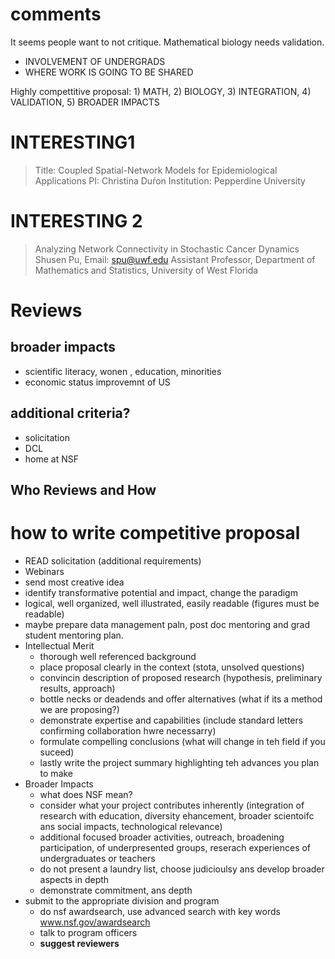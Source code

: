 # comments

It seems people want to not critique.
Mathematical biology needs validation.

+ INVOLVEMENT OF UNDERGRADS
+ WHERE WORK IS GOING TO BE SHARED



Highly compettitive proposal: 1) MATH, 2) BIOLOGY, 3) INTEGRATION, 4) VALIDATION, 5) BROADER IMPACTS

# INTERESTING1

> Title: Coupled Spatial-Network Models for Epidemiological Applications
PI: Christina Duŕon
Institution: Pepperdine University


# INTERESTING 2

> Analyzing Network Connectivity in Stochastic Cancer Dynamics
Shusen Pu, Email: spu@uwf.edu
Assistant Professor, Department of Mathematics and Statistics, University of West Florida

# Reviews

## broader impacts

+ scientific literacy, wonen , education, minorities
+ economic status improvemnt of US

## additional criteria?

+ solicitation
+ DCL
+ home at NSF

## Who Reviews and How


# how to write competitive proposal

+ READ solicitation (additional requirements)
+ Webinars
+ send most creative idea
+ identify transformative potential and impact, change the paradigm
+ logical, well organized, well illustrated, easily readable (figures must be readable)
+ maybe prepare data management paln, post doc mentoring and grad student mentoring plan.
+ Intellectual Merit
    - thorough well referenced background
    - place proposal clearly in the context (stota, unsolved questions)
    - convincin description of proposed research (hypothesis, preliminary results, approach)
    - bottle necks or deadends and offer alternatives (what if its a method we are proposing?)
    - demonstrate expertise and capabilities (include standard letters confirming collaboration hwre necessarry)
    - formulate compelling conclusions (what will change in teh field if you suceed)
    - lastly write the project summary highlighting teh advances you plan to make
+ Broader Impacts
    - what does NSF mean? 
    - consider what your project contributes inherently (integration of research with education, diversity ehancement, broader scientoifc ans social impacts, technological relevance)
    - additional focused broader activities, outreach, broadening participation, of underpresented groups, reserach experiences of undergraduates or teachers
    - do not present a laundry list, choose judicioulsy ans develop broader aspects in depth
    - demonstrate commitment, ans depth
+ submit to the appropriate division and program
    - do nsf awardsearch, use advanced search with key words www.nsf.gov/awardsearch
    - talk to program officers
    - **suggest reviewers** 
    







